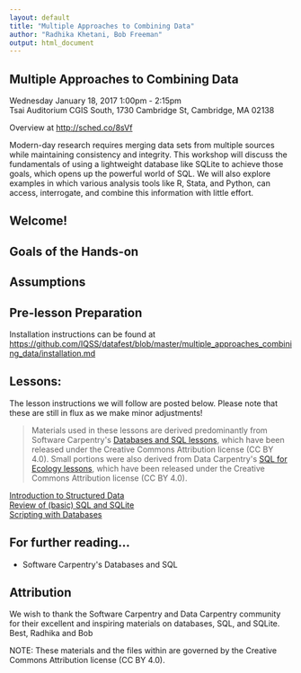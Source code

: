 ```yaml
---
layout: default
title: "Multiple Approaches to Combining Data"
author: "Radhika Khetani, Bob Freeman"
output: html_document
---
```


## Multiple Approaches to Combining Data
Wednesday January 18, 2017 1:00pm - 2:15pm <br>
Tsai Auditorium CGIS South, 1730 Cambridge St, Cambridge, MA 02138

Overview at http://sched.co/8sVf

Modern-day research requires merging data sets from multiple sources while maintaining consistency and integrity. This workshop will discuss the fundamentals of using a lightweight database like SQLite to achieve those goals, which opens up the powerful world of SQL. We will also explore examples in which various analysis tools like R, Stata, and Python, can access, interrogate, and combine this information with little effort.

## Welcome!

## Goals of the Hands-on

## Assumptions


## Pre-lesson Preparation
Installation instructions can be found at https://github.com/IQSS/datafest/blob/master/multiple_approaches_combining_data/installation.md


## Lessons:

The lesson instructions we will follow are posted below. Please note that these are still in flux as we make minor adjustments!

>
> Materials used in these lessons are derived predominantly from Software Carpentry's [Databases and SQL lessons](http://swcarpentry.github.io/sql-novice-survey/), which have been released under the Creative Commons Attribution license (CC BY 4.0). Small portions were also derived from Data Carpentry's [SQL for Ecology lessons](http://www.datacarpentry.org/sql-ecology-lesson/), which have been released under the Creative Commons Attribution license (CC BY 4.0).
>

[Introduction to Structured Data](01_intro_to_structured_data.md)<br>
[Review of (basic) SQL and SQLite](02_combining_data.md)<br>
[Scripting with Databases](03_scripting_with_databases.md)<br>

## For further reading...

- Software Carpentry's Databases and SQL

## Attribution
We wish to thank the Software Carpentry and Data Carpentry community for their excellent and inspiring materials on databases, SQL, and SQLite.
Best,
Radhika and Bob

NOTE: These materials and the files within are governed by the Creative Commons Attribution license (CC BY 4.0).

